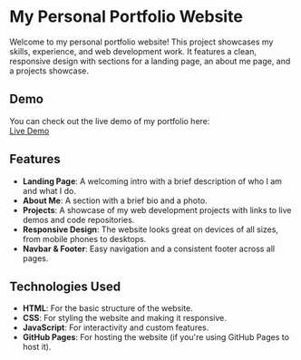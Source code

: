 # My Personal Portfolio Website

Welcome to my personal portfolio website! This project showcases my skills, experience, and web development work. It features a clean, responsive design with sections for a landing page, an about me page, and a projects showcase.

## Demo

You can check out the live demo of my portfolio here:  
[Live Demo](https://your-live-portfolio-link.com)

## Features

- **Landing Page**: A welcoming intro with a brief description of who I am and what I do.
- **About Me**: A section with a brief bio and a photo.
- **Projects**: A showcase of my web development projects with links to live demos and code repositories.
- **Responsive Design**: The website looks great on devices of all sizes, from mobile phones to desktops.
- **Navbar & Footer**: Easy navigation and a consistent footer across all pages.

## Technologies Used

- **HTML**: For the basic structure of the website.
- **CSS**: For styling the website and making it responsive.
- **JavaScript**: For interactivity and custom features.
- **GitHub Pages**: For hosting the website (if you're using GitHub Pages to host it).
